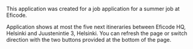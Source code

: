 This application was created for a job application for a summer job at Eficode.

Application shows at most the five next itineraries between
Eficode HQ, Helsinki and Juustenintie 3, Helsinki. You can refresh the page
or switch direction with the two buttons provided at the bottom of the page.
